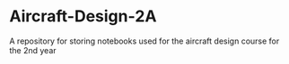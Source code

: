 # Aircraft-Design-2A
A repository for storing notebooks used for the aircraft design course for the 2nd year
